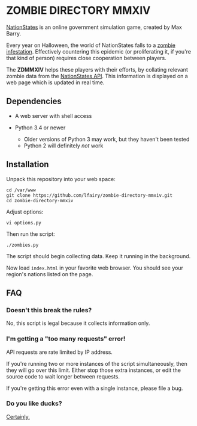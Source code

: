ZOMBIE DIRECTORY MMXIV
======================

[NationStates] is an online government simulation game, created by Max Barry.

Every year on Halloween, the world of NationStates falls to a [zombie infestation]. Effectively countering this epidemic (or proliferating it, if you're that kind of person) requires close cooperation between players.

The **ZDMMXIV** helps these players with their efforts, by collating relevant zombie data from the [NationStates API]. This information is displayed on a web page which is updated in real time.


Dependencies
------------

* A web server with shell access

* Python 3.4 or newer
    - Older versions of Python 3 may work, but they haven't been tested
    - Python 2 will definitely *not* work


Installation
------------

Unpack this repository into your web space:

    cd /var/www
    git clone https://github.com/lfairy/zombie-directory-mmxiv.git
    cd zombie-directory-mmxiv

Adjust options:

    vi options.py

Then run the script:

    ./zombies.py

The script should begin collecting data. Keep it running in the background.

Now load `index.html` in your favorite web browser. You should see your region's nations listed on the page.


FAQ
---

### Doesn't this break the rules?

No, this script is legal because it collects information only.


### I'm getting a "too many requests" error!

API requests are rate limited by IP address.

If you're running two or more instances of the script simultaneously, then they will go over this limit. Either stop those extra instances, or edit the source code to wait longer between requests.

If you're getting this error even with a single instance, please file a bug.


### Do you like ducks?

[Certainly.][ducks]


[NationStates API]: https://www.nationstates.net/pages/api.html
[NationStates]: http://www.nationstates.net
[zombie infestation]: http://www.nationstates.net/page=news/2014/10/31/index.html
[ducks]: http://upload.wikimedia.org/wikipedia/commons/b/bf/Anas_platyrhynchos_male_female_quadrat.jpg
